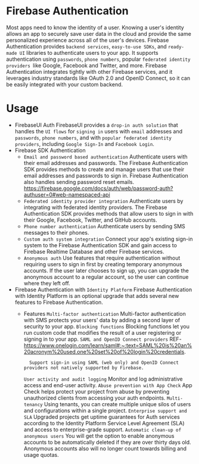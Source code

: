 # Firebase Authentication
Most apps need to know the identity of a user. Knowing a user's identity allows an app to securely save user data in the cloud and provide the same personalized experience across all of the user's devices.
Firebase Authentication provides `backend services`, `easy-to-use SDKs`, and `ready-made UI` libraries to authenticate users to your app. It supports authentication using `passwords`, `phone numbers`, popular `federated identity providers `like Google, Facebook and Twitter, and more.
Firebase Authentication integrates tightly with other Firebase services, and it leverages industry standards like OAuth 2.0 and OpenID Connect, so it can be easily integrated with your custom backend.

# Usage
- FirebaseUI Auth
    FirebaseUI provides a `drop-in auth solution` that handles the `UI flows` for `signing in` users with `email` addresses and `passwords`, `phone numbers`, and with `popular federated identity providers`, including `Google Sign-In` and `Facebook Login`.
- Firebase SDK Authentication
    - `Email and password based authentication`
        Authenticate users with their email addresses and passwords. The Firebase Authentication SDK provides methods to create and manage users that use their email addresses and passwords to sign in. Firebase Authentication also handles sending password reset emails.
        https://firebase.google.com/docs/auth/web/password-auth?authuser=0#web-namespaced-api
    - `Federated identity provider integration`
        Authenticate users by integrating with federated identity providers. The Firebase Authentication SDK provides methods that allow users to sign in with their Google, Facebook, Twitter, and GitHub accounts.
    - `Phone number authentication`
        Authenticate users by sending SMS messages to their phones.
    - `Custom auth system integration`
        Connect your app's existing sign-in system to the Firebase Authentication SDK and gain access to Firebase Realtime Database and other Firebase services.
    - `Anonymous auth`
        Use features that require authentication without requiring users to sign in first by creating temporary anonymous accounts. If the user later chooses to sign up, you can upgrade the anonymous account to a regular account, so the user can continue where they left off.
- Firebase Authentication with `Identity Platform`
    Firebase Authentication with Identity Platform is an optional upgrade that adds several new features to Firebase Authentication.
    - Features
        `Multi-factor authentication` 
            Multi-factor authentication with SMS protects your users' data by adding a second layer of security to your app.
        `Blocking functions`
            Blocking functions let you run custom code that modifies the result of a user registering or signing in to your app.
        `SAML and OpenID Connect providers`
            REF- https://www.onelogin.com/learn/saml#:~:text=SAML%20is%20an%20acronym%20used,one%20set%20of%20login%20credentials.

            Support sign-in using SAML (web only) and OpenID Connect providers not natively supported by Firebase.
        `User activity and audit logging`
            Monitor and log administrative access and end-user activity.
        `Abuse prevention with App Check`
            App Check helps protect your project from abuse by preventing unauthorized clients from accessing your auth endpoints.
        `Multi-tenancy`
            Using tenants, you can create multiple unique silos of users and configurations within a single project.
        `Enterprise support and SLA`
            Upgraded projects get uptime guarantees for Auth services according to the Identity Platform Service Level Agreement (SLA) and access to enterprise-grade support.
        `Automatic clean-up of anonymous users`
            You will get the option to enable anonymous accounts to be automatically deleted if they are over thirty days old. Anonymous accounts also will no longer count towards billing and usage quotas.
    
